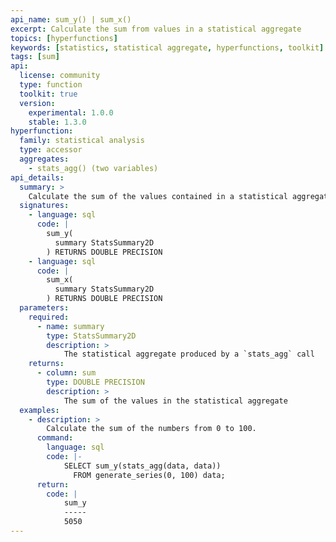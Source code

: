 ```yaml
---
api_name: sum_y() | sum_x()
excerpt: Calculate the sum from values in a statistical aggregate
topics: [hyperfunctions]
keywords: [statistics, statistical aggregate, hyperfunctions, toolkit]
tags: [sum]
api:
  license: community
  type: function
  toolkit: true
  version:
    experimental: 1.0.0
    stable: 1.3.0
hyperfunction:
  family: statistical analysis
  type: accessor
  aggregates:
    - stats_agg() (two variables)
api_details:
  summary: >
    Calculate the sum of the values contained in a statistical aggregate.
  signatures:
    - language: sql
      code: |
        sum_y(
          summary StatsSummary2D
        ) RETURNS DOUBLE PRECISION
    - language: sql
      code: |
        sum_x(
          summary StatsSummary2D
        ) RETURNS DOUBLE PRECISION
  parameters:
    required:
      - name: summary
        type: StatsSummary2D
        description: >
            The statistical aggregate produced by a `stats_agg` call
    returns:
      - column: sum
        type: DOUBLE PRECISION
        description: >
            The sum of the values in the statistical aggregate
  examples:
    - description: >
        Calculate the sum of the numbers from 0 to 100.
      command:
        language: sql
        code: |-
            SELECT sum_y(stats_agg(data, data))
              FROM generate_series(0, 100) data;
      return:
        code: |
            sum_y
            -----
            5050
---
```


